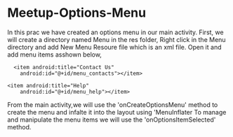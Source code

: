 # Meetup-Options-Menu
In this prac we have created an options menu in our main activity.
First, we will create a directory named Menu in the res folder,
Right click in the Menu directory and add New Menu Resoure file which is an xml file.
Open it and add menu items asshown below,

<item android:title="Settings"
    android:id="@+id/menu_settings"></item>
    
      <item android:title="Contact Us"
        android:id="@+id/menu_contacts"></item>

    <item android:title="Help"
        android:id="@+id/menu_help"></item>
        
From the main activity,we will use the 'onCreateOptionsMenu' method to create the menu and infalte it into the layout using 'MenuInflater
To manage and manipulate the menu items we will use the 'onOptionsItemSelected' method.
